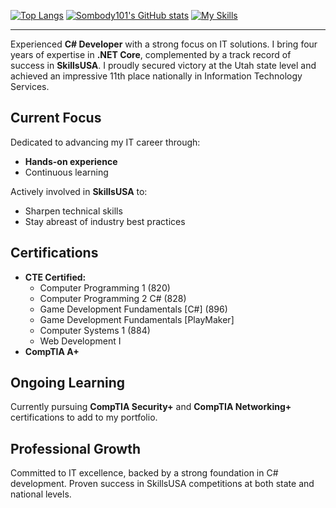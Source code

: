 [![Top Langs](https://github-readme-stats.vercel.app/api/top-langs/?username=Sombody101&theme=radical&hide=java)](https://github.com/anuraghazra/github-readme-stats)
[![Sombody101's GitHub stats](https://github-readme-stats.vercel.app/api?username=Sombody101&show_icons=true&theme=radical)](https://github.com/anuraghazra/github-readme-stats)
[![My Skills](https://skillicons.dev/icons?i=cs,bash,dotnet,vscode,visualstudio,unity,js,html,CSS,LinkedIn,lua,md&theme=dark&perline=6)](https://skillicons.dev)


<div align="center"> 
</div>

<hr>

Experienced **C# Developer** with a strong focus on IT solutions. I bring four years of expertise in **.NET Core**, complemented by a track record of success in **SkillsUSA**. I proudly secured victory at the Utah state level and achieved an impressive 11th place nationally in Information Technology Services.


## Current Focus

Dedicated to advancing my IT career through:

- **Hands-on experience**
- Continuous learning

Actively involved in **SkillsUSA** to:

- Sharpen technical skills
- Stay abreast of industry best practices

## Certifications

- **CTE Certified:**
  - Computer Programming 1 (820)
  - Computer Programming 2 C# (828)
  - Game Development Fundamentals [C#] (896)
  - Game Development Fundamentals [PlayMaker]
  - Computer Systems 1 (884)
  - Web Development I
- **CompTIA A+**

## Ongoing Learning

Currently pursuing **CompTIA Security+** and **CompTIA Networking+** certifications to add to my portfolio.

## Professional Growth

Committed to IT excellence, backed by a strong foundation in C# development. Proven success in SkillsUSA competitions at both state and national levels.

